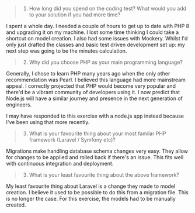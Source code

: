 > 1) How long did you spend on the coding test? What would you add to your solution if you had more time?

I spent a whole day. I needed a couple of hours to get up to date with PHP 8 and upgrading it on my machine. I lost some time thinking I could take a shortcut on model creation. I also had some issues with Mockery.
Whilst I'd only just drafted the classes and basic test driven development set up: my next step was going to be the minutes calculation. 

> 2) Why did you choose PHP as your main programming language?

Generally, I chose to learn PHP many years ago when the only other recommendation was Pearl. I believed this language had more mainstream appeal.
I correctly projected that PHP would become very popular and there'd be a vibrant community of developers using it. I now predict that Node.js will
have a similar journey and presence in the next generation of engineers.

I may have responded to this exercise with a node.js app instead because I've been using that more recently.

> 3) What is your favourite thing about your most familar PHP framework (Laravel / Symfony etc)?

Migrations make handling database schema changes very easy. They allow for changes to be applied and rolled back if there's an issue.
This fits well with continuous integration and deployment.

> 3) What is your least favourite thing about the above framework?

My least favourite thing about Laravel is a change they made to model creation. I believe it used to be possible to do this from a migration file.
This is no longer the case. For this exercise, the models had to be manually created.
